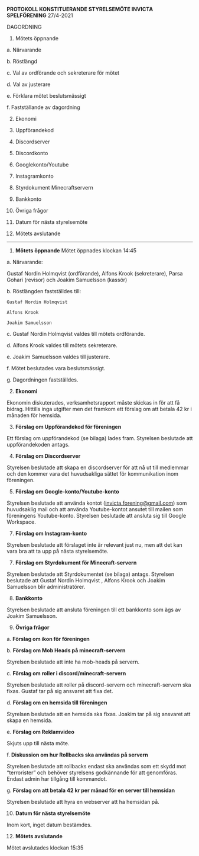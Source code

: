 **PROTOKOLL
KONSTITUERANDE STYRELSEMÖTE
INVICTA SPELFÖRENING**
27/4-2021

DAGORDNING

1. Mötets öppnande

  a. Närvarande

  b. Röstlängd

  c. Val av ordförande och sekreterare för mötet

  d. Val av justerare

  e. Förklara mötet beslutsmässigt

  f. Fastställande av dagordning

2. Ekonomi

3. Uppförandekod

4. Discordserver

5. Discordkonto

6. Googlekonto/Youtube

7. Instagramkonto

8. Styrdokument Minecraftservern

9. Bankkonto

10. Övriga frågor

11. Datum för nästa styrelsemöte

12. Mötets avslutande

---

1. **Mötets öppnande**
Mötet öppnades klockan 14:45

  a. Närvarande:

  Gustaf Nordin Holmqvist (ordförande),
  Alfons Krook (sekreterare),
  Parsa Gohari (revisor) och
  Joakim Samuelsson (kassör)

  b. Röstlängden fastställdes till:

    Gustaf Nordin Holmqvist

    Alfons Krook

    Joakim Samuelsson

  c. Gustaf Nordin Holmqvist valdes till mötets ordförande.

  d. Alfons Krook valdes till mötets sekreterare.

  e. Joakim Samuelsson valdes till justerare.

  f. Mötet beslutades vara beslutsmässigt.

  g. Dagordningen fastställdes.

2. **Ekonomi**

  Ekonomin diskuterades, verksamhetsrapport måste skickas in för att få bidrag. Hittills inga utgifter men det framkom ett förslag om att betala 42 kr i månaden för hemsida.

3. **Förslag om Uppförandekod för föreningen**

  Ett förslag om uppförandekod (se bilaga) lades fram. Styrelsen beslutade att uppförandekoden antags.

4. **Förslag om Discordserver**

  Styrelsen beslutade att skapa en discordserver för att nå ut till medlemmar och den kommer vara det huvudsakliga sättet för kommunikation inom föreningen.

5. **Förslag om Google-konto/Youtube-konto**

 Styrelsen beslutade att använda kontot (invicta.forening@gmail.com) som huvudsaklig mail och att använda Youtube-kontot ansutet till mailen som föreningens Youtube-konto.
 Styrelsen beslutade att ansluta sig till Google Workspace.

7. **Förslag om Instagram-konto**

  Styrelsen beslutade att förslaget inte är relevant just nu, men att det kan vara bra att ta upp på nästa styrelsemöte.

7. **Förslag om Styrdokument för Minecraft-servern**

  Styrelsen beslutade att Styrdokumentet (se bilaga) antags. Styrelsen beslutade att Gustaf Nordin Holmqvist , Alfons Krook och Joakim Samuelsson blir administratörer.

8. **Bankkonto**

  Styrelsen beslutade att ansluta föreningen till ett bankkonto som ägs av Joakim Samuelsson.

9. **Övriga frågor**

  a. **Förslag om ikon för föreningen**

  b. **Förslag om Mob Heads på minecraft-servern**

  Styrelsen beslutade att inte ha mob-heads på servern.

  c. **Förslag om roller i discord/minecraft-servern**

  Styrelsen beslutade att roller på discord-servern och minecraft-servern ska fixas. Gustaf tar på sig ansvaret att fixa det.

  d. **Förslag om en hemsida till föreningen**

  Styrelsen beslutade att en hemsida ska fixas. Joakim tar på sig ansvaret att skapa en hemsida.

  e. **Förslag om Reklamvideo**

  Skjuts upp till nästa möte.

  f. **Diskussion om hur Rollbacks ska användas på servern**

  Styrelsen beslutade att rollbacks endast ska användas som ett skydd mot “terrorister” och behöver styrelsens godkännande för att genomföras. Endast admin har tillgång till kommandot.

  g. **Förslag om att betala 42 kr per månad för en server till hemsidan**

  Styrelsen beslutade att hyra en webserver att ha hemsidan på.

10. **Datum för nästa styrelsemöte**

  Inom kort, inget datum bestämdes.

12. **Mötets avslutande**

  Mötet avslutades klockan 15:35
